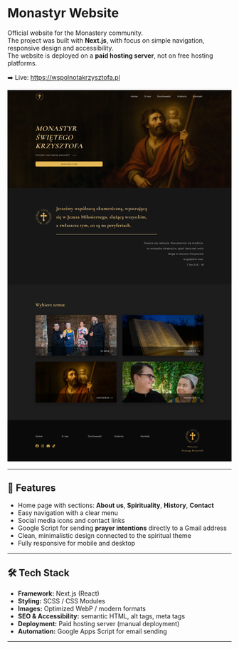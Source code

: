 # Monastyr Website

Official website for the Monastery community.  
The project was built with **Next.js**, with focus on simple navigation, responsive design and accessibility.  
The website is deployed on a **paid hosting server**, not on free hosting platforms.  

➡️ Live: https://wspolnotakrzysztofa.pl

[![Live](public\homepageview.png)](https://wspolnotakrzysztofa.pl)


---

## 🌟 Features

- Home page with sections: **About us**, **Spirituality**, **History**, **Contact**  
- Easy navigation with a clear menu  
- Social media icons and contact links  
- Google Script for sending **prayer intentions** directly to a Gmail address  
- Clean, minimalistic design connected to the spiritual theme  
- Fully responsive for mobile and desktop  

---

## 🛠 Tech Stack

- **Framework:** Next.js (React)  
- **Styling:** SCSS / CSS Modules  
- **Images:** Optimized WebP / modern formats  
- **SEO & Accessibility:** semantic HTML, alt tags, meta tags  
- **Deployment:** Paid hosting server (manual deployment)  
- **Automation:** Google Apps Script for email sending  

---
